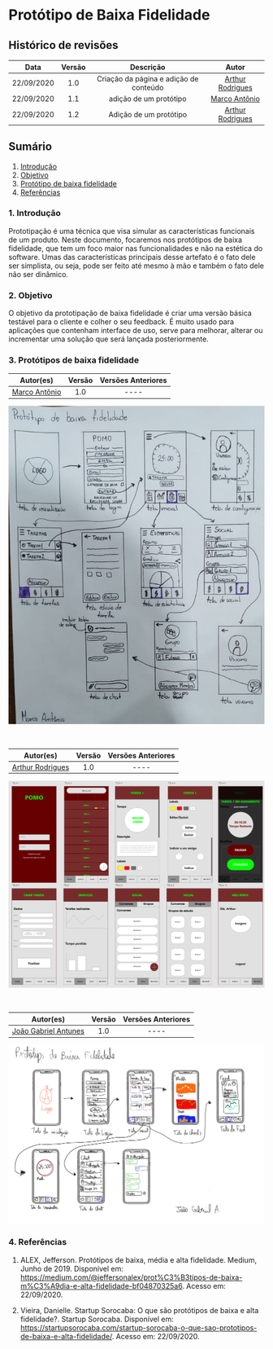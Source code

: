 # **Protótipo de Baixa Fidelidade**

## Histórico de revisões

|Data|Versão|Descrição|Autor|
|:---:|:---:|:---:|:---:|
|22/09/2020|1.0|Criação da página e adição de conteúdo |[Arthur Rodrigues](https://github.com/arthurarp)|
|22/09/2020|1.1|adição de um protótipo|[Marco Antônio](https://github.com/markinlimac)|
|22/09/2020|1.2|Adição de um protótipo|[Arthur Rodrigues](https://github.com/arthurarp)|



## **Sumário**

1. [Introdução](#1-introdução)
2. [Objetivo](#2-objetivo)
3. [Protótipo de baixa fidelidade](#3-prototipos-de-baixa-fidelidade)
4. [Referências](#4-referências)


### 1. **Introdução**
Prototipação é uma técnica que visa simular as características funcionais de um produto. Neste documento, focaremos nos protótipos de baixa fidelidade, que tem um foco maior nas funcionalidades e não na estética do software. Umas das características principais desse artefato é o fato dele ser simplista, ou seja, pode ser feito até mesmo à mão e também o fato dele não ser dinâmico.


### 2. **Objetivo**

O objetivo da prototipação de baixa fidelidade é criar uma versão básica testável para o cliente e colher o seu feedback. É muito usado para aplicações que contenham interface de uso, serve para melhorar, alterar ou incrementar uma solução que será lançada posteriormente.


### 3. **Protótipos de baixa fidelidade**

|Autor(es)|Versão|Versões Anteriores|
:------:|:------:|:-------:
|[Marco Antônio](https://github.com/markinlimac)| 1.0 | ----

![protótipo de baixa fidelidade](../../img/prototipo/marco_v1.jpeg)

<br>

|Autor(es)|Versão|Versões Anteriores|
:------:|:------:|:-------:
|[Arthur Rodrigues](https://github.com/arthurarp)| 1.0 | ----

![protótipo de baixa fidelidade arthur](../../img/prototipo/arthur/prototipo_arthur_v1.PNG)

<br>

|Autor(es)|Versão|Versões Anteriores|
:------:|:------:|:-------:
|[João Gabriel Antunes](https://github.com/flyerjohn)| 1.0 | ----

![protótipo de baixa fidelidade joao](../../img/prototipo/joao_v1.png)




### 4. **Referências**

1. ALEX, Jefferson. Protótipos de baixa, média e alta fidelidade. Medium, Junho de 2019. Disponível em: <https://medium.com/@jeffersonalex/prot%C3%B3tipos-de-baixa-m%C3%A9dia-e-alta-fidelidade-bf04870325a6>. Acesso em: 22/09/2020.

2. Vieira, Danielle. Startup Sorocaba: O que são protótipos de baixa e alta fidelidade?. Startup Sorocaba. Disponível em: <https://startupsorocaba.com/startup-sorocaba-o-que-sao-prototipos-de-baixa-e-alta-fidelidade/>. Acesso em: 22/09/2020.
